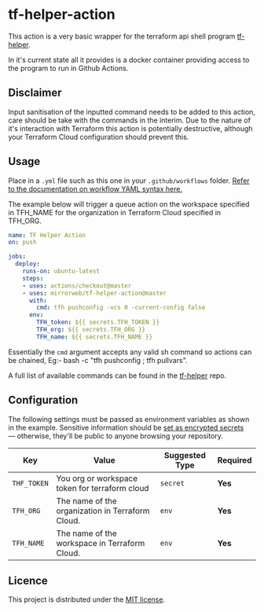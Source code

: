 # tf-helper-action

This action is a very basic wrapper for the terraform api shell program [tf-helper](https://github.com/hashicorp-community/tf-helper).

In it's current state all it provides is a docker container providing access to the program to run in Github Actions.

## Disclaimer

Input sanitisation of the inputted command needs to be added to this action, care should be take with the commands in the interim.
Due to the nature of it's interaction with Terraform this action is potentially destructive, although your Terraform Cloud configuration
should prevent this.

## Usage

Place in a `.yml` file such as this one in your `.github/workflows` folder. [Refer to the documentation on workflow YAML syntax here.](https://help.github.com/en/articles/workflow-syntax-for-github-actions)

The example below will trigger a queue action on the workspace specified in TFH_NAME for the organization in Terraform Cloud specified in TFH_ORG.

```yaml
name: TF Helper Action
on: push

jobs:
  deploy:
    runs-on: ubuntu-latest
    steps:
    - uses: actions/checkout@master
    - uses: mirrorweb/tf-helper-action@master
      with:
        cmd: tfh pushconfig -vcs 0 -current-config false
      env:
        TFH_token: ${{ secrets.TFH_TOKEN }}
        TFH_org: ${{ secrets.TFH_ORG }}
        TFH_name: ${{ secrets.TFH_NAME }}
```

Essentially the `cmd` argument accepts any valid sh command so actions can be chained, Eg:- bash -c "tfh pushconfig ; tfh pullvars".

A full list of available commands can be found in the [tf-helper](https://github.com/hashicorp-community/tf-helper) repo.

## Configuration

The following settings must be passed as environment variables as shown in the example. Sensitive information should be [set as encrypted secrets](https://help.github.com/en/articles/virtual-environments-for-github-actions#creating-and-using-secrets-encrypted-variables) — otherwise, they'll be public to anyone browsing your repository.

| Key | Value | Suggested Type | Required |
| ------------- | ------------- | ------------- | ------------- |
| `THF_TOKEN` | You org or workspace token for terraform cloud | `secret` | **Yes** |
| `TFH_ORG` | The name of the organization in Terraform Cloud. | `env` | **Yes** |
| `TFH_NAME` | The name of the workspace in Terraform Cloud. | `env` | **Yes** |

## Licence

This project is distributed under the [MIT license](LICENSE.md).

